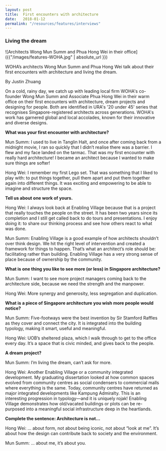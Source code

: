 ```yaml
---
layout: post
title:  First encounters with architecture
date:   2018-01-12
permalink: "/resources/features/interviews"
---
```


### **Living the dream**

![Architects Wong Mun Summ and Phua Hong Wei in their office]({{"/images/features-WOHA.jpg" | absolute_url }})

WOHA’s architects Wong Mun Summ and Phua Hong Wei talk about their first encounters with architecture and living the dream.

By Justin Zhuang

On a cold, rainy day, we catch up with leading local firm WOHA's co-founder Wong Mun Summ and Associate Phua Hong Wei in their warm office on their first encounters with architecture, dream projects and designing for people. Both are identified in URA's '20 under 45' series that recognises Singapore-registered architects across generations. WOHA's work has garnered global and local accolades, known for their innovative and diverse designs.

**What was your first encounter with architecture?** 

Mun Summ: I used to live in Tanglin Halt, and once after coming back from a midnight movie, I ran so quickly that I didn’t realise there was a barrier. I flew and my face landed on the tarmac. That was my first encounter with really hard architecture! I became an architect because I wanted to make sure things are softer! 

Hong Wei: I remember my first Lego set. That was something that I liked to play with: to put things together, pull them apart and put them together again into different things. It was exciting and empowering to be able to imagine and structure the space. 

**Tell us about one work of yours.**

Hong Wei: I always look back at Enabling Village because that is a project that really touches the people on the street. It has been two years since its completion and I still get called back to do tours and presentations. I enjoy doing it: to share our thinking process and see how others react to what was done. 

Mun Summ: Enabling Village is a good example of how architects shouldn’t over think design. We hit the right level of intervention and created a framework for things to happen. That’s what an architect’s role should be: facilitating rather than building. Enabling Village has a very strong sense of place because of ownership by the community. 

**What is one thing you like to see more (or less) in Singapore architecture?**

Mun Summ: I want to see more project managers coming back to the architecture side, because we need the strength and the manpower. 

Hong Wei: More synergy and generosity, less segregation and duplication.

**What is a piece of Singapore architecture you wish more people would notice?** 

Mun Summ:  Five-footways were the best invention by Sir Stamford Raffles as they cover and connect the city. It is integrated into the building typology, making it smart, useful and meaningful. 

Hong Wei: UOB’s sheltered plaza, which I walk through to get to the office every day. It’s a space that is civic minded, and gives back to the people. 

**A dream project?**

Mun Summ: I’m living the dream, can’t ask for more. 

Hong Wei: Another Enabling Village or a community integrated development. My graduating dissertation looked at how common spaces evolved from community centres as social condensers to commercial malls where everything is the same. Today, community centres have returned as major integrated developments like Kampung Admiralty. This is an interesting progression in typology—and it is uniquely rojak! Enabling Village demonstrates how old/vacated buildings or plots can be re-purposed into a meaningful social infrastructure deep in the heartlands. 

**Complete the sentence: Architecture is not…**

Hong Wei: … about form, not about being iconic, not about “look at me”. It’s about how the design can contribute back to society and the environment. 

Mun Summ: … about me, it’s about you. 

